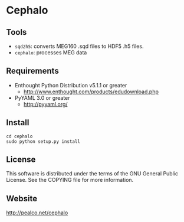 Cephalo
=======

Tools
-----

* `sqd2h5`: converts MEG160 .sqd files to HDF5 .h5 files.
* `cephalo`: processes MEG data

Requirements
------------

* Enthought Python Distribution v5.1.1 or greater
    * http://www.enthought.com/products/edudownload.php
* PyYAML 3.0 or greater
    * http://pyyaml.org/
    
Install
-------
    
    cd cephalo
    sudo python setup.py install
    
License
-------

This software is distributed under the terms of the GNU General Public License. See the COPYING file for more information.

Website
-------

http://pealco.net/cephalo
